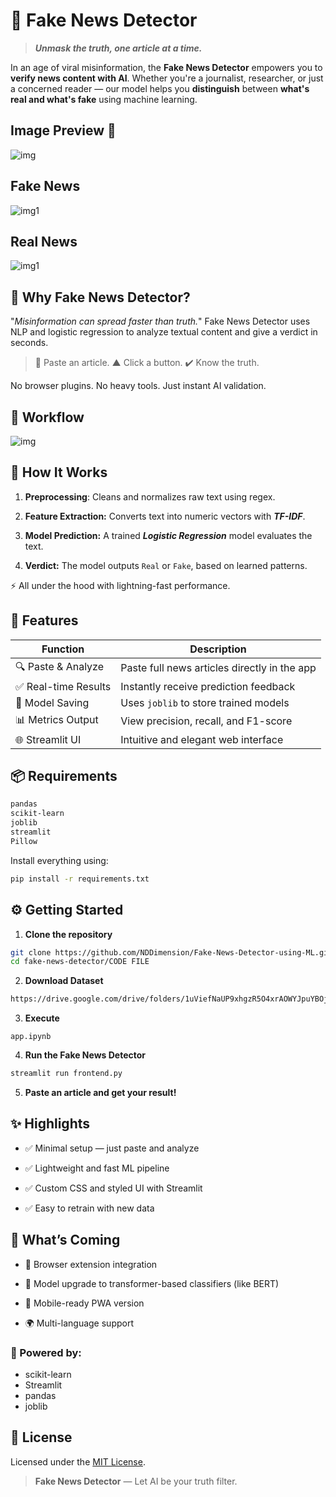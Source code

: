 
# 📰 Fake News Detector

> ***Unmask the truth, one article at a time.***

In an age of viral misinformation, the **Fake News Detector** empowers you to **verify news content with AI**. Whether you're a journalist, researcher, or just a concerned reader — our model helps you **distinguish** between **what's real and what's fake** using machine learning.


## Image Preview 🌟

![img](Img/prev.png)

## Fake News 

![img1](Img/fake.png)

## Real News

![img1](Img/true.png)

## 🚀 Why Fake News Detector?

 "*Misinformation can spread faster than truth.*"
Fake News Detector uses NLP and logistic regression to analyze textual content and give a verdict in seconds.

> 🌠 Paste an article.
>  ▲ Click a button.
> ✔️ Know the truth.

No browser plugins. No heavy tools. Just instant AI validation.

## 🌟 Workflow

![img](Img/1.png)


## 🧠 How It Works

1. **Preprocessing**: Cleans and normalizes raw text using regex.


2. **Feature Extraction:** Converts text into numeric vectors with ***TF-IDF***.

3. **Model Prediction:** A trained ***Logistic Regression*** model evaluates the text.

4. **Verdict:** The model outputs `Real` or `Fake`, based on learned patterns.

⚡ All under the hood with lightning-fast performance.



## 🧰 Features

| Function            | Description                                  |
| ------------------- | -------------------------------------------- |
| 🔍 Paste & Analyze  | Paste full news articles directly in the app |
| ✅ Real-time Results | Instantly receive prediction feedback        |
| 💾 Model Saving     | Uses `joblib` to store trained models        |
| 📊 Metrics Output   | View precision, recall, and F1-score         |
| 🌐 Streamlit UI     | Intuitive and elegant web interface          |



## 📦 Requirements

```txt
pandas
scikit-learn
joblib
streamlit
Pillow
```

Install everything using:
```bash
pip install -r requirements.txt
```



## ⚙️ Getting Started

1. **Clone the repository**
```bash
git clone https://github.com/NDDimension/Fake-News-Detector-using-ML.git
cd fake-news-detector/CODE FILE
```

2. **Download Dataset**
```txt
https://drive.google.com/drive/folders/1uViefNaUP9xhgzR5O4xrAOWYJpuYBOjt
```   

3. **Execute**
```
app.ipynb
```

4. **Run the Fake News Detector**
```bash
streamlit run frontend.py
```

5. **Paste an article and get your result!**



## ✨ Highlights

- ✅ Minimal setup — just paste and analyze

- ✅ Lightweight and fast ML pipeline

- ✅ Custom CSS and styled UI with Streamlit

- ✅ Easy to retrain with new data



## 🔮 What’s Coming

- 📌 Browser extension integration

- 🧠 Model upgrade to transformer-based classifiers (like BERT)
 
- 📱 Mobile-ready PWA version

- 🌍 Multi-language support



### 🧠 Powered by:

- scikit-learn
- Streamlit
- pandas
- joblib



## 📜 License

Licensed under the [MIT License](LICENSE).



> **Fake News Detector** — Let AI be your truth filter.
